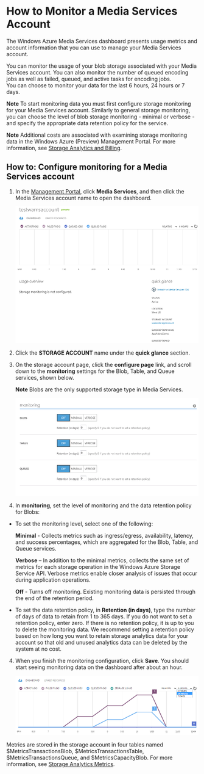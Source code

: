 <properties linkid="manage-services-mediaservices-monitor-a-media-services-account" urlDisplayName="How to monitor" pageTitle="Monitor a Media Services Account - Windows Azure" metaKeywords="" metaDescription="Describes how to configure monitoring for your Media Services account in Windows Azure." metaCanonical="" disqusComments="1" umbracoNaviHide="0" />




<h1 id="monitormediaservicesaccount">How to Monitor a Media Services Account</h1>
The Windows Azure Media Services dashboard presents usage metrics and account information that you can use to manage your Media Services account.

You can monitor the usage of your blob storage associated with your Media Services account. You can also monitor the number of queued encoding jobs as well as failed, queued, and active tasks for encoding jobs.  
You can choose to monitor your data for the last 6 hours, 24 hours or 7 days.


**Note** To start monitoring data you must first configure storage monitoring for your Media Services account.  Similarly to general storage monitoring, you can choose the level of blob storage monitoring - minimal or verbose - and specify the appropriate data retention policy for the service.
 

**Note**   Additional costs are associated with examining storage monitoring data in the Windows Azure (Preview) Management Portal. For more information, see [Storage Analytics and Billing](http://go.microsoft.com/fwlink/?LinkId=256667).

<h2 id="configuremonitoring">How to: Configure monitoring for a Media Services account</h2>

1. In the [Management Portal](http://go.microsoft.com/fwlink/?LinkID=256666), click **Media Services**, and then click the Media Services account name to open the dashboard. 

	![MediaServices_Dashboard][dashboard]

2. Click the **STORAGE ACCOUNT** name under the **quick glance** section.
3. On the storage account page, click the **configure page** link, and scroll down to the **monitoring** settings for the Blob, Table, and Queue services, shown below.

	**Note** Blobs are the only supported storage type in Media Services.

	![StorageOptions][storage_options_scoped]

3. In **monitoring**, set the level of monitoring and the data retention policy for Blobs:

-  To set the monitoring level, select one of the following:

      **Minimal** - Collects metrics such as ingress/egress, availability, latency, and success percentages, which are aggregated for the Blob, Table, and Queue services.

      **Verbose** – In addition to the minimal metrics, collects the same set of metrics for each storage operation in the Windows Azure Storage Service API. Verbose metrics enable closer analysis of issues that occur during application operations. 

      **Off** - Turns off monitoring. Existing monitoring data is persisted through the end of the retention period.

- To set the data retention policy, in **Retention (in days)**, type the number of days of data to retain from 1 to 365 days. If you do not want to set a retention policy, enter zero. If there is no retention policy, it is up to you to delete the monitoring data. We recommend setting a retention policy based on how long you want to retain storage analytics data for your account so that old and unused analytics data can be deleted by the system at no cost.

4. When you finish the monitoring configuration, click **Save**.
You should start seeing monitoring data on the dashboard after about an hour.
  
	![MediaServices_Monitoring][monitoring]

Metrics are stored in the storage account in four tables named $MetricsTransactionsBlob, $MetricsTransactionsTable, $MetricsTransactionsQueue, and $MetricsCapacityBlob. For more information, see [Storage Analytics Metrics](http://go.microsoft.com/fwlink/?LinkId=256668).


<!-- Images -->
[dashboard]: ../media/WAMS_Dashboard2.png
[storage_options_scoped]: ../media/storagemonitoringoptions_scoped.png
[monitoring]: ../media/WAMS_Monitor.png
